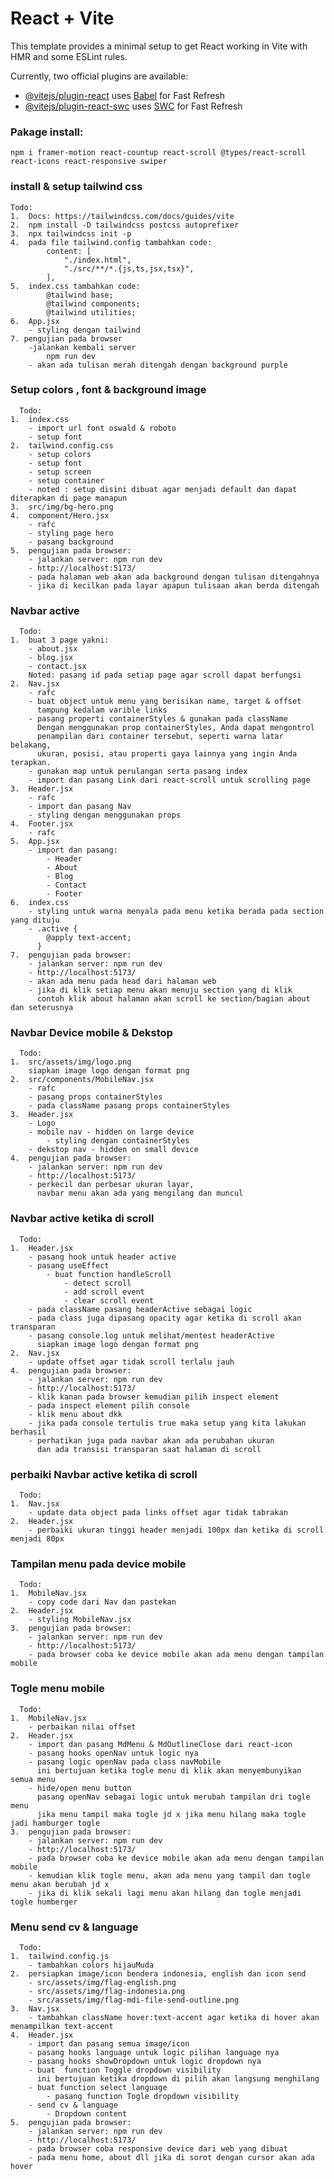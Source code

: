 # React + Vite

This template provides a minimal setup to get React working in Vite with HMR and some ESLint rules.

Currently, two official plugins are available:

- [@vitejs/plugin-react](https://github.com/vitejs/vite-plugin-react/blob/main/packages/plugin-react/README.md) uses [Babel](https://babeljs.io/) for Fast Refresh
- [@vitejs/plugin-react-swc](https://github.com/vitejs/vite-plugin-react-swc) uses [SWC](https://swc.rs/) for Fast Refresh

### Pakage install:

    npm i framer-motion react-countup react-scroll @types/react-scroll react-icons react-responsive swiper

### install & setup tailwind css

    Todo:
    1.  Docs: https://tailwindcss.com/docs/guides/vite
    2.  npm install -D tailwindcss postcss autoprefixer
    3.  npx tailwindcss init -p
    4.  pada file tailwind.config tambahkan code:
            content: [
                "./index.html",
                "./src/**/*.{js,ts,jsx,tsx}",
            ],
    5.  index.css tambahkan code:
            @tailwind base;
            @tailwind components;
            @tailwind utilities;
    6.  App.jsx
        - styling dengan tailwind
    7. pengujian pada browser
        -jalankan kembali server
            npm run dev
        - akan ada tulisan merah ditengah dengan background purple

### Setup colors , font & background image

      Todo:
    1.  index.css
        - import url font oswald & roboto
        - setup font
    2.  tailwind.config.css
        - setup colors
        - setup font
        - setup screen
        - setup container
        - noted : setup disini dibuat agar menjadi default dan dapat diterapkan di page manapun
    3.  src/img/bg-hero.png
    4.  component/Hero.jsx
        - rafc
        - styling page hero
        - pasang background
    5.  pengujian pada browser:
        - jalankan server: npm run dev
        - http://localhost:5173/
        - pada halaman web akan ada background dengan tulisan ditengahnya
        - jika di kecilkan pada layar apapun tulisaan akan berda ditengah

### Navbar active

      Todo:
    1.  buat 3 page yakni:
        - about.jsx
        - blog.jsx
        - contact.jsx
        Noted: pasang id pada setiap page agar scroll dapat berfungsi
    2.  Nav.jsx
        - rafc
        - buat object untuk menu yang berisikan name, target & offset
          tampung kedalam varible links
        - pasang properti containerStyles & gunakan pada className
          Dengan menggunakan prop containerStyles, Anda dapat mengontrol
          penampilan dari container tersebut, seperti warna latar belakang,
          ukuran, posisi, atau properti gaya lainnya yang ingin Anda terapkan.
        - gunakan map untuk perulangan serta pasang index
        - import dan pasang Link dari react-scroll untuk scrolling page
    3.  Header.jsx
        - rafc
        - import dan pasang Nav
        - styling dengan menggunakan props
    4.  Footer.jsx
        - rafc
    5.  App.jsx
        - import dan pasang:
            - Header
            - About
            - Blog
            - Contact
            - Footer
    6.  index.css
        - styling untuk warna menyala pada menu ketika berada pada section yang dituju
        - .active {
            @apply text-accent;
          }
    7.  pengujian pada browser:
        - jalankan server: npm run dev
        - http://localhost:5173/
        - akan ada menu pada head dari halaman web
        - jika di klik setiap menu akan menuju section yang di klik
          contoh klik about halaman akan scroll ke section/bagian about dan seterusnya

### Navbar Device mobile & Dekstop

      Todo:
    1.  src/assets/img/logo.png
        siapkan image logo dengan format png
    2.  src/components/MobileNav.jsx
        - rafc
        - pasang props containerStyles
        - pada className pasang props containerStyles
    3.  Header.jsx
        - Logo
        - mobile nav - hidden on large device
            - styling dengan containerStyles
        - dekstop nav - hidden on small device
    4.  pengujian pada browser:
        - jalankan server: npm run dev
        - http://localhost:5173/
        - perkecil dan perbesar ukuran layar,
          navbar menu akan ada yang mengilang dan muncul

### Navbar active ketika di scroll

      Todo:
    1.  Header.jsx
        - pasang hook untuk header active
        - pasang useEffect
            - buat function handleScroll
                - detect scroll
                - add scroll event
                - clear scroll event
        - pada className pasang headerActive sebagai logic
        - pada class juga dipasang opacity agar ketika di scroll akan transparan
        - pasang console.log untuk melihat/mentest headerActive
          siapkan image logo dengan format png
    2.  Nav.jsx
        - update offset agar tidak scroll terlalu jauh
    4.  pengujian pada browser:
        - jalankan server: npm run dev
        - http://localhost:5173/
        - klik kanan pada browser kemudian pilih inspect element
        - pada inspect element pilih console
        - klik menu about dkk
        - jika pada console tertulis true maka setup yang kita lakukan berhasil
        - perhatikan juga pada navbar akan ada perubahan ukuran
          dan ada transisi transparan saat halaman di scroll

### perbaiki Navbar active ketika di scroll

      Todo:
    1.  Nav.jsx
        - update data object pada links offset agar tidak tabrakan
    2.  Header.jsx
        - perbaiki ukuran tinggi header menjadi 100px dan ketika di scroll menjadi 80px

### Tampilan menu pada device mobile

      Todo:
    1.  MobileNav.jsx
        - copy code dari Nav dan pastekan
    2.  Header.jsx
        - styling MobileNav.jsx
    3.  pengujian pada browser:
        - jalankan server: npm run dev
        - http://localhost:5173/
        - pada browser coba ke device mobile akan ada menu dengan tampilan mobile

### Togle menu mobile

      Todo:
    1.  MobileNav.jsx
        - perbaikan nilai offset
    2.  Header.jsx
        - import dan pasang MdMenu & MdOutlineClose dari react-icon
        - pasang hooks openNav untuk logic nya
        - pasang logic openNav pada class navMobile
          ini bertujuan ketika togle menu di klik akan menyembunyikan semua menu
        - hide/open menu button
          pasang openNav sebagai logic untuk merubah tampilan dri togle menu
          jika menu tampil maka togle jd x jika menu hilang maka togle jadi hamburger togle
    3.  pengujian pada browser:
        - jalankan server: npm run dev
        - http://localhost:5173/
        - pada browser coba ke device mobile akan ada menu dengan tampilan mobile
        - kemudian klik togle menu, akan ada menu yang tampil dan togle menu akan berubah jd x
        - jika di klik sekali lagi menu akan hilang dan togle menjadi togle humberger

### Menu send cv & language

      Todo:
    1.  tailwind.config.js
        - tambahkan colors hijauMuda
    2.  persiapkan image/icon bendera indonesia, english dan icon send
        - src/assets/img/flag-english.png
        - src/assets/img/flag-indonesia.png
        - src/assets/img/flag-mdi-file-send-outline.png
    3.  Nav.jsx
        - tambahkan className hover:text-accent agar ketika di hover akan menampilkan text-accent
    4.  Header.jsx
        - import dan pasang semua image/icon
        - pasang hooks language untuk logic pilihan language nya
        - pasang hooks showDropdown untuk logic dropdown nya
        - buat  function Toggle dropdown visibility
          ini bertujuan ketika dropdown di pilih akan langsung menghilang
        - buat function select language
            - pasang function Togle dropdown visibility
        - send cv & language
            - Dropdown content
    5.  pengujian pada browser:
        - jalankan server: npm run dev
        - http://localhost:5173/
        - pada browser coba responsive device dari web yang dibuat
        - pada menu home, about dll jika di sorot dengan cursor akan ada hover
